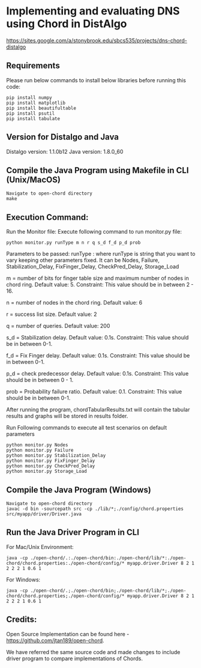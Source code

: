 # Implementing and evaluating DNS using Chord in DistAlgo
<https://sites.google.com/a/stonybrook.edu/sbcs535/projects/dns-chord-distalgo>
## Requirements
Please run below commands to install below libraries before running this code:
```
pip install numpy
pip install matplotlib
pip install beautifultable
pip install psutil
pip install tabulate
```
## Version for Distalgo and Java
Distalgo version: 1.1.0b12
Java version: 1.8.0_60

## Compile the Java Program using Makefile in CLI (Unix/MacOS)
```
Navigate to open-chord directory
make
```

## Execution Command:
Run the Monitor file: 
Execute following command to run monitor.py file:

```
python monitor.py runType m n r q s_d f_d p_d prob
```
Parameters to be passed:
runType : where runType is string that you want to vary keeping other parameters fixed. It can be Nodes, Failure, Stabilization_Delay, FixFinger_Delay, CheckPred_Delay, Storage_Load

m = number of bits for finger table size and maximum number of nodes in chord ring. Default value: 5. Constraint: This value should be in between 2 - 16.

n = number of nodes in the chord ring. Default value: 6

r = success list size. Default value: 2

q = number of queries. Default value: 200

s_d = Stabilization delay. Default value: 0.1s. Constraint: This value should be in between 0-1.

f_d = Fix Finger delay. Default value: 0.1s. Constraint: This value should be in between 0-1.

p_d  = check predecessor delay. Default value: 0.1s. Constraint: This value should be in between 0 - 1.

prob = Probability failure ratio. Default value: 0.1. Constraint: This value should be in between 0-1.

After running the program, chordTabularResults.txt will contain the tabular results and graphs will be stored in results folder.

Run Following commands to execute all test scenarios on default parameters
```
python monitor.py Nodes
python monitor.py Failure
python monitor.py Stabilization_Delay
python monitor.py FixFinger_Delay
python monitor.py CheckPred_Delay
python monitor.py Storage_Load
```

## Compile the Java Program (Windows)
```
Navigate to open-chord directory
javac -d bin -sourcepath src -cp ./lib/*;./config/chord.properties src/myapp/driver/Driver.java
```

## Run the Java Driver Program in CLI
For Mac/Unix Environment:
```
java -cp ./open-chord/.:./open-chord/bin:./open-chord/lib/*:./open-chord/chord.properties:./open-chord/config/* myapp.driver.Driver 8 2 1 2 2 2 1 0.6 1
```
For Windows:
```
java -cp ./open-chord/.;./open-chord/bin;./open-chord/lib/*;./open-chord/chord.properties;./open-chord/config/* myapp.driver.Driver 8 2 1 2 2 2 1 0.6 1
```



## Credits:
Open Source Implementation can be found here - https://github.com/jtan189/open-chord.

We have referred the same source code and made changes to include driver program to compare implementations of Chords.





